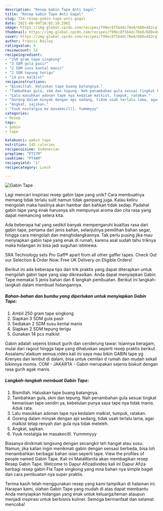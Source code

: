 ```yaml
---
description: "Resep Gabin Tape Anti Gagal"
title: "Resep Gabin Tape Anti Gagal"
slug: 724-resep-gabin-tape-anti-gagal
date: 2021-06-04T16:02:10.296Z
image: https://img-global.cpcdn.com/recipes/f99ec8f5b4dc78e8/680x482cq70/gabin-tape-foto-resep-utama.jpg
thumbnail: https://img-global.cpcdn.com/recipes/f99ec8f5b4dc78e8/680x482cq70/gabin-tape-foto-resep-utama.jpg
cover: https://img-global.cpcdn.com/recipes/f99ec8f5b4dc78e8/680x482cq70/gabin-tape-foto-resep-utama.jpg
author: Francis Bailey
ratingvalue: 4
reviewcount: 14
recipeingredient:
- "250 gram tape singkong"
- "3 SDM gula pasir"
- "2 SDM susu kental manis"
- "2 SDM tepung terigu"
- "14 pcs malkist"
recipeinstructions:
- "Bismillah. Haluskan tape buang batangnya."
- "Tambahkan gula, skm dan tepung. Nah penambahan gula sesuai tingkat kemanisan tape sendiri ya, kebetulan punya saya tape nya tidak manis. Aduk rata."
- "Lalu masukkan adonan tape nya kedalam malkist, tumpuk, ratakan."
- "Goreng dalam minyak dengan api sedang, tidak usah terlalu lama, agar malkist tetap renyah dan gula nya tidak meleleh."
- "Angkat, sajikan."
- "Yuuk nostalgia ke masakecilll. Yummmyyy"
categories:
- Resep
tags:
- gabin
- tape

katakunci: gabin tape 
nutrition: 145 calories
recipecuisine: Indonesian
preptime: "PT27M"
cooktime: "PT48M"
recipeyield: "1"
recipecategory: Lunch

---
```



![Gabin Tape](https://img-global.cpcdn.com/recipes/f99ec8f5b4dc78e8/680x482cq70/gabin-tape-foto-resep-utama.jpg)

Lagi mencari inspirasi resep gabin tape yang unik? Cara membuatnya memang tidak terlalu sulit namun tidak gampang juga. Kalau keliru mengolah maka hasilnya akan hambar dan bahkan tidak sedap. Padahal gabin tape yang enak harusnya sih mempunyai aroma dan cita rasa yang dapat memancing selera kita.

Ada beberapa hal yang sedikit banyak mempengaruhi kualitas rasa dari gabin tape, pertama dari jenis bahan, selanjutnya pemilihan bahan segar, hingga cara mengolah dan menghidangkannya. Tak perlu pusing jika mau menyiapkan gabin tape yang enak di rumah, karena asal sudah tahu triknya maka hidangan ini bisa jadi suguhan istimewa.

SRA Technology sets Pro Gaff® apart from all other gaffer tapes. Check Out our Selection &amp; Order Now. Free UK Delivery on Eligible Orders!


Berikut ini ada beberapa tips dan trik praktis yang dapat diterapkan untuk mengolah gabin tape yang siap dikreasikan. Anda dapat menyiapkan Gabin Tape memakai 5 jenis bahan dan 6 langkah pembuatan. Berikut ini langkah-langkah dalam membuat hidangannya.

<!--inarticleads1-->

##### Bahan-bahan dan bumbu yang diperlukan untuk menyiapkan Gabin Tape:

1. Ambil 250 gram tape singkong
1. Siapkan 3 SDM gula pasir
1. Sediakan 2 SDM susu kental manis
1. Siapkan 2 SDM tepung terigu
1. Gunakan 14 pcs malkist


Gabin adalah sejenis biskuit gurih dan cenderung tawar. Isiannya beragam, mulai dari ragout hingga tape yang dihaluskan seperti resep praktis berikut. Assalamu&#39;alaikum semua.video kali ini saya mau bikin GABIN tape yg Krenyes dan lembut di dalam, bisa untuk cemilan d rumah dan mudah sekali bikinnya momis. COM - JAKARTA - Gabin merupakan sejenis biskuit dengan rasa gurih agak manis. 

<!--inarticleads2-->

##### Langkah-langkah membuat Gabin Tape:

1. Bismillah. Haluskan tape buang batangnya.
1. Tambahkan gula, skm dan tepung. Nah penambahan gula sesuai tingkat kemanisan tape sendiri ya, kebetulan punya saya tape nya tidak manis. Aduk rata.
1. Lalu masukkan adonan tape nya kedalam malkist, tumpuk, ratakan.
1. Goreng dalam minyak dengan api sedang, tidak usah terlalu lama, agar malkist tetap renyah dan gula nya tidak meleleh.
1. Angkat, sajikan.
1. Yuuk nostalgia ke masakecilll. Yummmyyy


Biasanya dinikmati langsung dengan secangkir teh hangat atau susu. Namun, jika kalian ingin menikmati gabin dengan sensasi berbeda, bisa loh menambahkan berbagai bahan isian seperti tape. View the profiles of people named Gabin Tape. Kali ini MataWanita akan membagikan resep Resep Gabin Tape. Welcome to Dapur Afizadivideo kali ini Dapur Afiza berbagi resep gabin Fla Tape singkong yang mna bahan nya simple baget dan cara pembuatan nya super praktis. 

Terima kasih telah menggunakan resep yang kami tampilkan di halaman ini. Harapan kami, olahan Gabin Tape yang mudah di atas dapat membantu Anda menyiapkan hidangan yang enak untuk keluarga/teman ataupun menjadi inspirasi untuk berbisnis kuliner. Semoga bermanfaat dan selamat mencoba!
